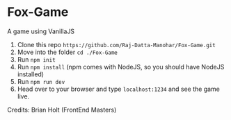 # Fox-Game
A game using VanillaJS

1. Clone this repo `https://github.com/Raj-Datta-Manohar/Fox-Game.git`
2. Move into the folder `cd ./Fox-Game`
3. Run `npm init`
4. Run `npm install` (npm comes with NodeJS, so you should have NodeJS installed)
5. Run `npm run dev`
6. Head over to your browser and type `localhost:1234` and see the game live.

Credits: Brian Holt (FrontEnd Masters)
